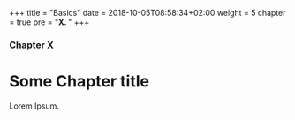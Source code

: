 +++
title = "Basics"
date = 2018-10-05T08:58:34+02:00
weight = 5
chapter = true
pre = "<b>X. </b>"
+++

### Chapter X

# Some Chapter title

Lorem Ipsum.